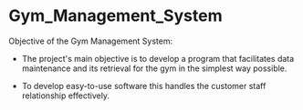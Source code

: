 # Gym_Management_System

Objective of the Gym Management System:

- The project's main objective is to develop a program that facilitates data maintenance and its retrieval for the gym in the simplest way possible.

- To develop easy-to-use software this handles the customer staff relationship effectively.
